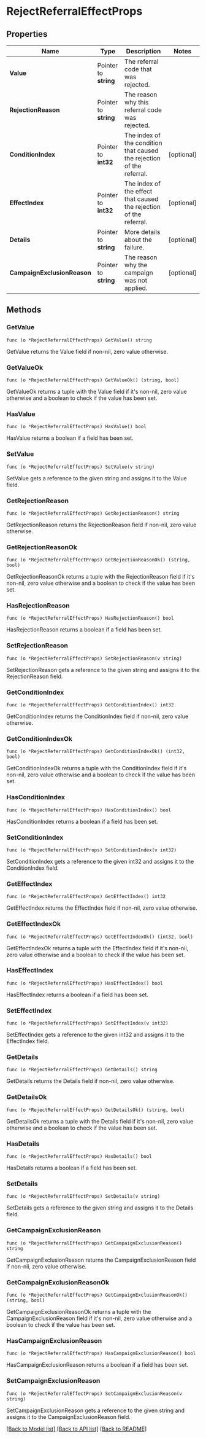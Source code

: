 # RejectReferralEffectProps

## Properties

Name | Type | Description | Notes
------------ | ------------- | ------------- | -------------
**Value** | Pointer to **string** | The referral code that was rejected. | 
**RejectionReason** | Pointer to **string** | The reason why this referral code was rejected. | 
**ConditionIndex** | Pointer to **int32** | The index of the condition that caused the rejection of the referral. | [optional] 
**EffectIndex** | Pointer to **int32** | The index of the effect that caused the rejection of the referral. | [optional] 
**Details** | Pointer to **string** | More details about the failure. | [optional] 
**CampaignExclusionReason** | Pointer to **string** | The reason why the campaign was not applied. | [optional] 

## Methods

### GetValue

`func (o *RejectReferralEffectProps) GetValue() string`

GetValue returns the Value field if non-nil, zero value otherwise.

### GetValueOk

`func (o *RejectReferralEffectProps) GetValueOk() (string, bool)`

GetValueOk returns a tuple with the Value field if it's non-nil, zero value otherwise
and a boolean to check if the value has been set.

### HasValue

`func (o *RejectReferralEffectProps) HasValue() bool`

HasValue returns a boolean if a field has been set.

### SetValue

`func (o *RejectReferralEffectProps) SetValue(v string)`

SetValue gets a reference to the given string and assigns it to the Value field.

### GetRejectionReason

`func (o *RejectReferralEffectProps) GetRejectionReason() string`

GetRejectionReason returns the RejectionReason field if non-nil, zero value otherwise.

### GetRejectionReasonOk

`func (o *RejectReferralEffectProps) GetRejectionReasonOk() (string, bool)`

GetRejectionReasonOk returns a tuple with the RejectionReason field if it's non-nil, zero value otherwise
and a boolean to check if the value has been set.

### HasRejectionReason

`func (o *RejectReferralEffectProps) HasRejectionReason() bool`

HasRejectionReason returns a boolean if a field has been set.

### SetRejectionReason

`func (o *RejectReferralEffectProps) SetRejectionReason(v string)`

SetRejectionReason gets a reference to the given string and assigns it to the RejectionReason field.

### GetConditionIndex

`func (o *RejectReferralEffectProps) GetConditionIndex() int32`

GetConditionIndex returns the ConditionIndex field if non-nil, zero value otherwise.

### GetConditionIndexOk

`func (o *RejectReferralEffectProps) GetConditionIndexOk() (int32, bool)`

GetConditionIndexOk returns a tuple with the ConditionIndex field if it's non-nil, zero value otherwise
and a boolean to check if the value has been set.

### HasConditionIndex

`func (o *RejectReferralEffectProps) HasConditionIndex() bool`

HasConditionIndex returns a boolean if a field has been set.

### SetConditionIndex

`func (o *RejectReferralEffectProps) SetConditionIndex(v int32)`

SetConditionIndex gets a reference to the given int32 and assigns it to the ConditionIndex field.

### GetEffectIndex

`func (o *RejectReferralEffectProps) GetEffectIndex() int32`

GetEffectIndex returns the EffectIndex field if non-nil, zero value otherwise.

### GetEffectIndexOk

`func (o *RejectReferralEffectProps) GetEffectIndexOk() (int32, bool)`

GetEffectIndexOk returns a tuple with the EffectIndex field if it's non-nil, zero value otherwise
and a boolean to check if the value has been set.

### HasEffectIndex

`func (o *RejectReferralEffectProps) HasEffectIndex() bool`

HasEffectIndex returns a boolean if a field has been set.

### SetEffectIndex

`func (o *RejectReferralEffectProps) SetEffectIndex(v int32)`

SetEffectIndex gets a reference to the given int32 and assigns it to the EffectIndex field.

### GetDetails

`func (o *RejectReferralEffectProps) GetDetails() string`

GetDetails returns the Details field if non-nil, zero value otherwise.

### GetDetailsOk

`func (o *RejectReferralEffectProps) GetDetailsOk() (string, bool)`

GetDetailsOk returns a tuple with the Details field if it's non-nil, zero value otherwise
and a boolean to check if the value has been set.

### HasDetails

`func (o *RejectReferralEffectProps) HasDetails() bool`

HasDetails returns a boolean if a field has been set.

### SetDetails

`func (o *RejectReferralEffectProps) SetDetails(v string)`

SetDetails gets a reference to the given string and assigns it to the Details field.

### GetCampaignExclusionReason

`func (o *RejectReferralEffectProps) GetCampaignExclusionReason() string`

GetCampaignExclusionReason returns the CampaignExclusionReason field if non-nil, zero value otherwise.

### GetCampaignExclusionReasonOk

`func (o *RejectReferralEffectProps) GetCampaignExclusionReasonOk() (string, bool)`

GetCampaignExclusionReasonOk returns a tuple with the CampaignExclusionReason field if it's non-nil, zero value otherwise
and a boolean to check if the value has been set.

### HasCampaignExclusionReason

`func (o *RejectReferralEffectProps) HasCampaignExclusionReason() bool`

HasCampaignExclusionReason returns a boolean if a field has been set.

### SetCampaignExclusionReason

`func (o *RejectReferralEffectProps) SetCampaignExclusionReason(v string)`

SetCampaignExclusionReason gets a reference to the given string and assigns it to the CampaignExclusionReason field.


[[Back to Model list]](../README.md#documentation-for-models) [[Back to API list]](../README.md#documentation-for-api-endpoints) [[Back to README]](../README.md)



